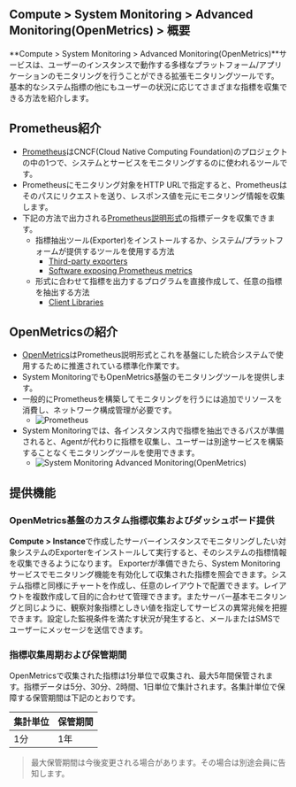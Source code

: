 ## Compute > System Monitoring > Advanced Monitoring(OpenMetrics) > 概要
**Compute > System Monitoring > Advanced Monitoring(OpenMetrics)**サービスは、ユーザーのインスタンスで動作する多様なプラットフォーム/アプリケーションのモニタリングを行うことができる拡張モニタリングツールです。
基本的なシステム指標の他にもユーザーの状況に応じてさまざまな指標を収集できる方法を紹介します。

## Prometheus紹介
* [Prometheus](https://prometheus.io/)はCNCF(Cloud Native Computing Foundation)のプロジェクトの中の1つで、システムとサービスをモニタリングするのに使われるツールです。
* Prometheusにモニタリング対象をHTTP URLで指定すると、Prometheusはそのパスにリクエストを送り、レスポンス値を元にモニタリング情報を収集します。
* 下記の方法で出力される[Prometheus説明形式](https://prometheus.io/docs/instrumenting/exposition_formats/)の指標データを収集できます。
    * 指標抽出ツール(Exporter)をインストールするか、システム/プラットフォームが提供するツールを使用する方法
        * [Third-party exporters](https://prometheus.io/docs/instrumenting/exporters/#third-party-exporters)
        * [Software exposing Prometheus metrics](https://prometheus.io/docs/instrumenting/exporters/#software-exposing-prometheus-metrics)
    * 形式に合わせて指標を出力するプログラムを直接作成して、任意の指標を抽出する方法
        * [Client Libraries](https://prometheus.io/docs/instrumenting/clientlibs/#client-libraries)

## OpenMetricsの紹介
* [OpenMetrics](https://github.com/OpenObservability/OpenMetrics/blob/master/OpenMetrics.md)はPrometheus説明形式とこれを基盤にした統合システムで使用するために推進されている標準化作業です。
* System MonitoringでもOpenMetrics基盤のモニタリングツールを提供します。
* 一般的にPrometheusを構築してモニタリングを行うには追加でリソースを消費し、ネットワーク構成管理が必要です。
    * ![Prometheus](https://static.toastoven.net/prod_system_monitoring/console_guide/open-metrics-overview-1.png)
* System Monitoringでは、各インスタンス内で指標を抽出できるパスが準備されると、Agentが代わりに指標を収集し、ユーザーは別途サービスを構築することなくモニタリングツールを使用できます。
    * ![System Monitoring Advanced Monitoring(OpenMetrics)](https://static.toastoven.net/prod_system_monitoring/console_guide/open-metrics-overview-2.png)

## 提供機能
### OpenMetrics基盤のカスタム指標収集およびダッシュボード提供
**Compute > Instance**で作成したサーバーインスタンスでモニタリングしたい対象システムのExporterをインストールして実行すると、そのシステムの指標情報を収集できるようになります。
Exporterが準備できたら、System Monitoringサービスでモニタリング機能を有効化して収集された指標を照会できます。システム指標と同様にチャートを作成し、任意のレイアウトで配置できます。レイアウトを複数作成して目的に合わせて管理できます。またサーバー基本モニタリングと同じように、観察対象指標としきい値を指定してサービスの異常兆候を把握できます。設定した監視条件を満たす状況が発生すると、メールまたはSMSでユーザーにメッセージを送信できます。


### 指標収集周期および保管期間
OpenMetricsで収集された指標は1分単位で収集され、最大5年間保管されます。指標データは5分、30分、2時間、1日単位で集計されます。各集計単位で保障する保管期間は下記のとおりです。

集計単位|保管期間
---|---
1分|1年

> 最大保管期間は今後変更される場合があります。その場合は別途会員に告知します。
